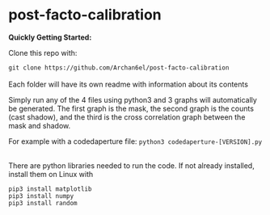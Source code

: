 # post-facto-calibration

**Quickly Getting Started:**<br />

Clone this repo with:

`git clone https://github.com/Archan6el/post-facto-calibration`
<br /><br />
Each folder will have its own readme with information about its contents

Simply run any of the 4 files using python3 and 3 graphs will automatically be generated. The first graph is the mask, the second graph is the counts (cast shadow), and the third is the cross correlation graph between the mask and shadow. 

For example with a codedaperture file:
`python3 codedaperture-[VERSION].py` 
<br /><br />

There are python libraries needed to run the code. If not already installed, install them on Linux with

`pip3 install matplotlib`<br />
`pip3 install numpy` <br />
`pip3 install random`<br />
